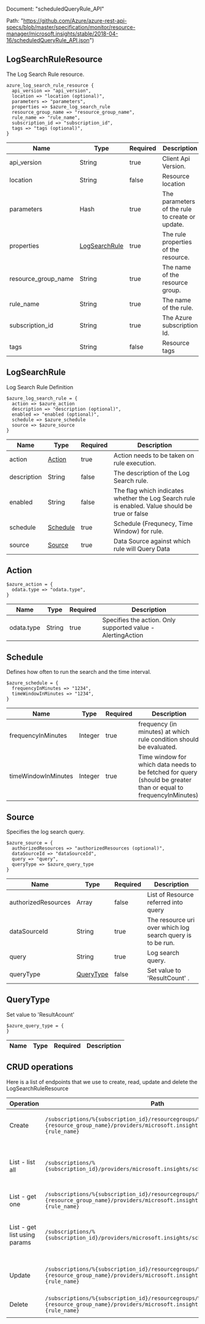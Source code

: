 Document: "scheduledQueryRule_API"


Path: "https://github.com/Azure/azure-rest-api-specs/blob/master/specification/monitor/resource-manager/microsoft.insights/stable/2018-04-16/scheduledQueryRule_API.json")

## LogSearchRuleResource

The Log Search Rule resource.

```puppet
azure_log_search_rule_resource {
  api_version => "api_version",
  location => "location (optional)",
  parameters => "parameters",
  properties => $azure_log_search_rule
  resource_group_name => "resource_group_name",
  rule_name => "rule_name",
  subscription_id => "subscription_id",
  tags => "tags (optional)",
}
```

| Name        | Type           | Required       | Description       |
| ------------- | ------------- | ------------- | ------------- |
|api_version | String | true | Client Api Version. |
|location | String | false | Resource location |
|parameters | Hash | true | The parameters of the rule to create or update. |
|properties | [LogSearchRule](#logsearchrule) | true | The rule properties of the resource. |
|resource_group_name | String | true | The name of the resource group. |
|rule_name | String | true | The name of the rule. |
|subscription_id | String | true | The Azure subscription Id. |
|tags | String | false | Resource tags |
        
## LogSearchRule

Log Search Rule Definition

```puppet
$azure_log_search_rule = {
  action => $azure_action
  description => "description (optional)",
  enabled => "enabled (optional)",
  schedule => $azure_schedule
  source => $azure_source
}
```

| Name        | Type           | Required       | Description       |
| ------------- | ------------- | ------------- | ------------- |
|action | [Action](#action) | true | Action needs to be taken on rule execution. |
|description | String | false | The description of the Log Search rule. |
|enabled | String | false | The flag which indicates whether the Log Search rule is enabled. Value should be true or false |
|schedule | [Schedule](#schedule) | true | Schedule (Frequnecy, Time Window) for rule. |
|source | [Source](#source) | true | Data Source against which rule will Query Data |
        
## Action



```puppet
$azure_action = {
  odata.type => "odata.type",
}
```

| Name        | Type           | Required       | Description       |
| ------------- | ------------- | ------------- | ------------- |
|odata.type | String | true | Specifies the action. Only supported value - AlertingAction  |
        
## Schedule

Defines how often to run the search and the time interval.

```puppet
$azure_schedule = {
  frequencyInMinutes => "1234",
  timeWindowInMinutes => "1234",
}
```

| Name        | Type           | Required       | Description       |
| ------------- | ------------- | ------------- | ------------- |
|frequencyInMinutes | Integer | true | frequency (in minutes) at which rule condition should be evaluated. |
|timeWindowInMinutes | Integer | true | Time window for which data needs to be fetched for query (should be greater than or equal to frequencyInMinutes). |
        
## Source

Specifies the log search query.

```puppet
$azure_source = {
  authorizedResources => "authorizedResources (optional)",
  dataSourceId => "dataSourceId",
  query => "query",
  queryType => $azure_query_type
}
```

| Name        | Type           | Required       | Description       |
| ------------- | ------------- | ------------- | ------------- |
|authorizedResources | Array | false | List of  Resource referred into query |
|dataSourceId | String | true | The resource uri over which log search query is to be run. |
|query | String | true | Log search query. |
|queryType | [QueryType](#querytype) | false | Set value to 'ResultCount' . |
        
## QueryType

Set value to 'ResultAcount'

```puppet
$azure_query_type = {
}
```

| Name        | Type           | Required       | Description       |
| ------------- | ------------- | ------------- | ------------- |



## CRUD operations

Here is a list of endpoints that we use to create, read, update and delete the LogSearchRuleResource

| Operation | Path | Verb | Description | OperationID |
| ------------- | ------------- | ------------- | ------------- | ------------- |
|Create|`/subscriptions/%{subscription_id}/resourcegroups/%{resource_group_name}/providers/microsoft.insights/scheduledQueryRules/%{rule_name}`|Put|Creates or updates an log search rule.|ScheduledQueryRules_CreateOrUpdate|
|List - list all|`/subscriptions/%{subscription_id}/providers/microsoft.insights/scheduledQueryRules`|Get|List the Log Search rules within a subscription group.|ScheduledQueryRules_ListBySubscription|
|List - get one|`/subscriptions/%{subscription_id}/resourcegroups/%{resource_group_name}/providers/microsoft.insights/scheduledQueryRules/%{rule_name}`|Get|Gets an Log Search rule|ScheduledQueryRules_Get|
|List - get list using params|`/subscriptions/%{subscription_id}/providers/microsoft.insights/scheduledQueryRules`|Get|List the Log Search rules within a subscription group.|ScheduledQueryRules_ListBySubscription|
|Update|`/subscriptions/%{subscription_id}/resourcegroups/%{resource_group_name}/providers/microsoft.insights/scheduledQueryRules/%{rule_name}`|Put|Creates or updates an log search rule.|ScheduledQueryRules_CreateOrUpdate|
|Delete|`/subscriptions/%{subscription_id}/resourcegroups/%{resource_group_name}/providers/microsoft.insights/scheduledQueryRules/%{rule_name}`|Delete|Deletes a Log Search rule|ScheduledQueryRules_Delete|
